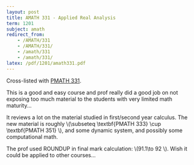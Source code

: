 ```yaml
---
layout: post
title: AMATH 331 - Applied Real Analysis
term: 1201
subject: amath
redirect_from:
    - /AMATH/331
    - /AMATH/331/
    - /amath/331
    - /amath/331/
latex: /pdf/1201/amath331.pdf
---
```




Cross-listed with [PMATH 331](/20-01/PMATH331/).

This is a good and easy course and prof really did a good job on not exposing too much material to the students with very limited math maturity...

It reviews a lot on the material studied in first/second year calculus. The new material is roughly &#92;(\subseteq \textbf{PMATH 333} \cup \textbf{PMATH 351} &#92;), and some dynamic system, and possibly some computational math.

The prof used ROUNDUP in final mark calculation: &#92;(91.1\to 92 &#92;). Wish it could be applied to other courses...



